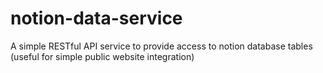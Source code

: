 # notion-data-service
A simple RESTful API service to provide access to notion database tables (useful for simple public website integration)
